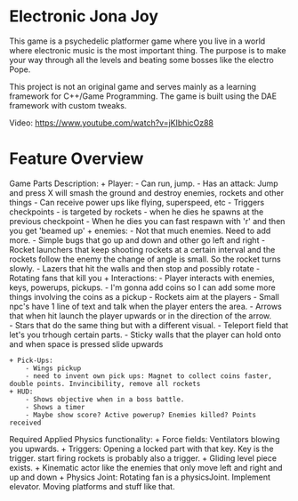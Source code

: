 # Electronic Jona Joy

This game is a psychedelic platformer game where you live in a world 
where electronic music is the most important thing. The purpose is 
to make your way through all the levels and beating some bosses like 
the electro Pope.

This project is not an original game and serves mainly as a learning framework for C++/Game Programming. The game is built using the DAE framework with custom tweaks.

Video: https://www.youtube.com/watch?v=jKIbhicOz88 

# Feature Overview
Game Parts Description:
	+ Player:
		- Can run, jump.
		- Has an attack: Jump and press X will smash the ground and destroy enemies, rockets and other things
		- Can receive power ups like flying, superspeed, etc
		- Triggers checkpoints
		- is targeted by rockets
		- when he dies he spawns at the previous checkpoint
		- When he dies you can fast respawn with 'r' and then you get 'beamed up'
	+ enemies:
		- Not that much enemies. Need to add more.
		- Simple bugs that go up and down and other go left and right
		- Rocket launchers that keep shooting rockets at a certain interval and the rockets follow the enemy the change of angle is small. So the rocket turns slowly.
		- Lazers that hit the walls and then stop and possibly rotate
		- Rotating fans that kill you
	+ Interactions:
		- Player interacts with enemies, keys, powerups, pickups.
		- I'm gonna add coins so I can add some more things involving the coins as a pickup
		- Rockets aim at the players
		- Small npc's have 1 line of text and talk when the player enters the area.
		- Arrows that when hit launch the player upwards or in the direction of the arrow.		
		- Stars that do the same thing but with a different visual.
		- Teleport field that let's you trhough certain parts.
		- Sticky walls that the player can hold onto and when space is pressed slide upwards

	+ Pick-Ups:
		- Wings pickup
		- need to invent own pick ups: Magnet to collect coins faster, double points. Invincibility, remove all rockets
	+ HUD: 
		- Shows objective when in a boss battle.
		- Shows a timer
		- Maybe show score? Active powerup? Enemies killed? Points received
		

Required Applied Physics functionality:
	+ Force fields: Ventilators blowing you upwards.
	+ Triggers: Opening a locked part with that key. Key is the trigger. start firing rockets is probably also a trigger.
	+ Gliding level piece exists.
	+ Kinematic actor like the enemies that only move left and right and up and down
	+ Physics Joint:  Rotating fan is a physicsJoint. Implement elevator. Moving platforms and stuff like that.
